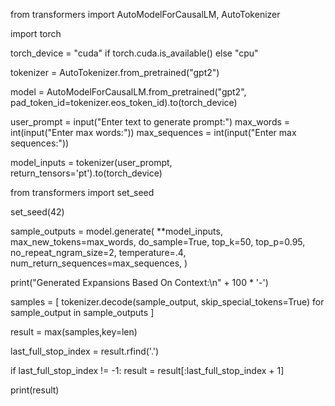from transformers import AutoModelForCausalLM, AutoTokenizer

import torch

torch_device = "cuda" if torch.cuda.is_available() else "cpu"

tokenizer = AutoTokenizer.from_pretrained("gpt2")

model = AutoModelForCausalLM.from_pretrained("gpt2", pad_token_id=tokenizer.eos_token_id).to(torch_device)


user_prompt = input("Enter text to generate prompt:")
max_words = int(input("Enter max words:"))
max_sequences = int(input("Enter max sequences:"))
    
model_inputs = tokenizer(user_prompt, return_tensors='pt').to(torch_device)

from transformers import set_seed

set_seed(42)

sample_outputs = model.generate(
    **model_inputs,
    max_new_tokens=max_words,
    do_sample=True,
    top_k=50,
    top_p=0.95,
    no_repeat_ngram_size=2,
    temperature=.4,
    num_return_sequences=max_sequences,
)

print("Generated Expansions Based On Context:\n" + 100 * '-')

samples = [
    tokenizer.decode(sample_output, skip_special_tokens=True)
    for sample_output in sample_outputs
]

result = max(samples,key=len)

last_full_stop_index = result.rfind('.')

if last_full_stop_index != -1:
    result = result[:last_full_stop_index + 1]

print(result)
